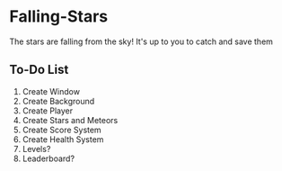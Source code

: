 # Falling-Stars
The stars are falling from the sky! It's up to you to catch and save them


## To-Do List
1. Create Window
2. Create Background
3. Create Player
4. Create Stars and Meteors
5. Create Score System
6. Create Health System
7. Levels?
8. Leaderboard?


